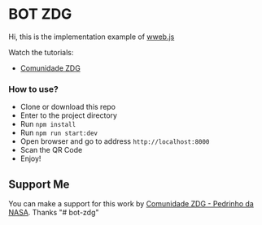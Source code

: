 # BOT ZDG

Hi, this is the implementation example of <a href="https://github.com/pedroslopez/whatsapp-web.js">wweb.js</a>

Watch the tutorials:

- <a href="https://www.youtube.com/channel/UCrPbAoQKz42Gm0mLdWatAEA">Comunidade ZDG</a>


### How to use?

- Clone or download this repo
- Enter to the project directory
- Run `npm install`
- Run `npm run start:dev`
- Open browser and go to address `http://localhost:8000`
- Scan the QR Code
- Enjoy!


## Support Me

You can make a support for this work by <a href="https://comunidadezdg.com.br">Comunidade ZDG - Pedrinho da NASA</a>. Thanks
"# bot-zdg" 
